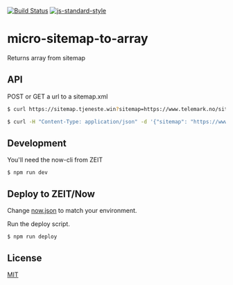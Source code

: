 [![Build Status](https://travis-ci.org/telemark/micro-sitemap-to-array.svg?branch=master)](https://travis-ci.org/telemark/micro-sitemap-to-array)
[![js-standard-style](https://img.shields.io/badge/code%20style-standard-brightgreen.svg?style=flat)](https://github.com/feross/standard)

# micro-sitemap-to-array

Returns array from sitemap

## API

POST or GET a url to a sitemap.xml

```bash
$ curl https://sitemap.tjeneste.win?sitemap=https://www.telemark.no/sitemap.xml
```

```bash
$ curl -H "Content-Type: application/json" -d '{"sitemap": "https://www.telemark.no/sitemap.xml"}' https://sitemap.tjeneste.win
```

## Development

You'll need the now-cli from ZEIT

```
$ npm run dev
```

## Deploy to ZEIT/Now

Change [now.json](now.json) to match your environment.

Run the deploy script.

```
$ npm run deploy
```

## License

[MIT](LICENSE)
